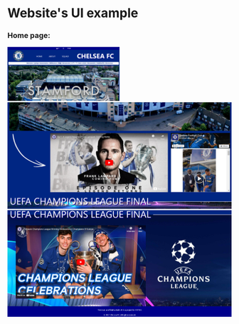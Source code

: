 # Website's UI example
<h3>Home page:</h3>
<img src="./Pics/UI ex/home1.png" width=50%>
<img src="./Pics/UI ex/home2.png">
<img src="./Pics/UI ex/home3.png">

